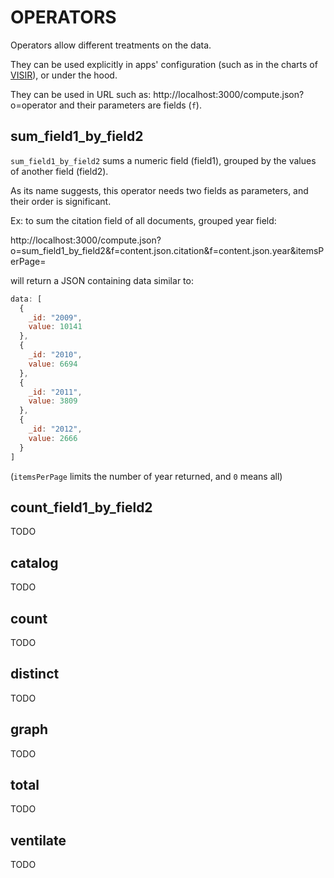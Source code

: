 # OPERATORS

Operators allow different treatments on the data.

They can be used explicitly in apps' configuration (such as in the charts of
[VISIR](https://github.com/castorjs/visir)), or under the hood.

They can be used in URL such as: http://localhost:3000/compute.json?o=operator
and their parameters are fields (`f`).

## sum_field1_by_field2

`sum_field1_by_field2` sums a numeric field (field1), grouped by the values of
another field (field2).

As its name suggests, this operator needs two fields as parameters, and their
order is significant.

Ex: to sum the citation field of all documents, grouped year field:

http://localhost:3000/compute.json?o=sum_field1_by_field2&f=content.json.citation&f=content.json.year&itemsPerPage=

will return a JSON containing data similar to:

```javascript
data: [
  {
    _id: "2009",
    value: 10141
  },
  {
    _id: "2010",
    value: 6694
  },
  {
    _id: "2011",
    value: 3809
  },
  {
    _id: "2012",
    value: 2666
  }
]
```

(`itemsPerPage` limits the number of year returned, and `0` means all)

## count_field1_by_field2
TODO

## catalog
TODO

## count
TODO

## distinct
TODO

## graph
TODO

## total
TODO

## ventilate
TODO
    